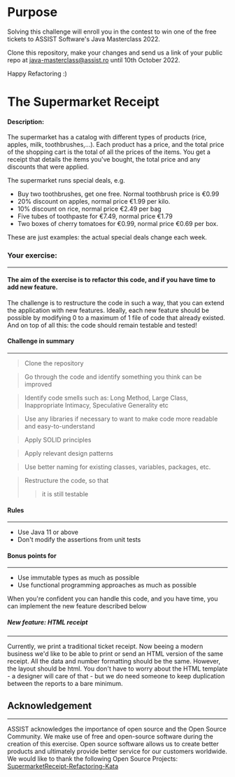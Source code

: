 # Purpose

Solving this challenge will enroll you in the contest to win one of the free tickets to ASSIST Software's Java Masterclass 2022.

Clone this repository, make your changes and send us a link of your public repo at java-masterclass@assist.ro until 10th October 2022.

Happy Refactoring :) 

# The Supermarket Receipt

#### Description:
The supermarket has a catalog with different types of products (rice, apples, milk, toothbrushes,...). Each product has a price, and the total price of the shopping cart is the total of all the prices of the items. You get a receipt that details the items you've bought, the total price and any discounts that were applied.

The supermarket runs special deals, e.g.
 - Buy two toothbrushes, get one free. Normal toothbrush price is €0.99
 - 20% discount on apples, normal price €1.99 per kilo.
 - 10% discount on rice, normal price €2.49 per bag
 - Five tubes of toothpaste for €7.49, normal price €1.79
 - Two boxes of cherry tomatoes for €0.99, normal price €0.69 per box.

These are just examples: the actual special deals change each week.

### Your exercise:
***
#### The aim of the exercise is to refactor this code, and if you have time to add new feature.

The challenge is to restructure the code in such a way, that you can extend the application with 
new features. Ideally, each new feature should be possible by modifying 0 to a maximum of 1 
file of code that already existed.
And on top of all this: the code should remain testable and tested!

#### Challenge in summary
***
> Clone the repository

> Go through the code and identify something you think can be improved

> Identify code smells such as: Long Method, Large Class, Inappropriate Intimacy, Speculative Generality etc

> Use any libraries if necessary to want to make code more readable and easy-to-understand 

> Apply SOLID principles

> Apply relevant design patterns

> Use better naming for existing classes, variables, packages, etc.

>  Restructure the code, so that
  >> it is still testable

#### Rules
***

* Use Java 11 or above
* Don't modify the assertions from unit tests

#### Bonus points for
***
* Use immutable types as much as possible
* Use functional programming approaches as much as possible


When you're confident you can handle this code, and you have time, you can implement the new 
feature described below

##### New feature: HTML receipt
***
Currently, we print a traditional ticket receipt.
Now beeing a modern business we'd like to be able to print or send an HTML version of the same receipt.
All the data and number formatting should be the same. However, the layout should be html.
You don't have to worry about the HTML template - a designer will care of that - but we do need someone to keep duplication between the reports to a bare minimum.


## Acknowledgement
***
ASSIST acknowledges the importance of open source and the Open Source Community.
We make use of free and open-source software during the creation of this exercise.
Open source software allows us to create better products and ultimately provide better service for our customers worldwide.
We would like to thank the following Open Source Projects: [SupermarketReceipt-Refactoring-Kata](https://github.com/emilybache/SupermarketReceipt-Refactoring-Kata)

